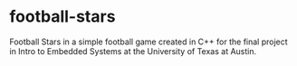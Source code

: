 # football-stars
Football Stars in a simple football game created in C++ for the final project in Intro to Embedded Systems at the University of Texas at Austin.
